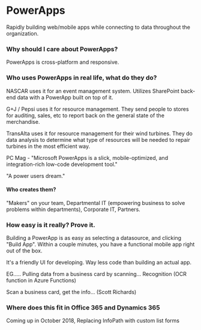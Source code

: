 # PowerApps

Rapidly building web/mobile apps while connecting to data throughout the organization.


### Why should I care about PowerApps?

PowerApps is cross-platform and responsive. 

### Who uses PowerApps in real life, what do they do?

NASCAR uses it for an event management system. Utilizes SharePoint back-end data with a PowerApp built on top of it.

G+J / Pepsi uses it for resource management. They send people to stores for auditing, sales, etc to report back on the general state of the merchandise.

TransAlta uses it for resource management for their wind turbines. They do data analysis to determine what type of resources will be needed to repair turbines in the most efficient way.

PC Mag - "Microsoft PowerApps is a slick, mobile-optimized, and integration-rich low-code development tool."

"A power users dream."

#### Who creates them?

"Makers" on your team, Departmental IT (empowering business to solve problems within departments), Corporate IT, Partners. 

### How easy is it really? Prove it.

Building a PowerApp is as easy as selecting a datasource, and clicking "Build App". Within a couple minutes, you have a functional mobile app right out of the box.

It's a friendly UI for developing. Way less code than building an actual app.

EG..... Pulling data from a business card by scanning... Recognition (OCR function in Azure Functions)

Scan a business card, get the info... (Scott Richards)

### Where does this fit in Office 365 and Dynamics 365

Coming up in October 2018, Replacing InfoPath with custom list forms



